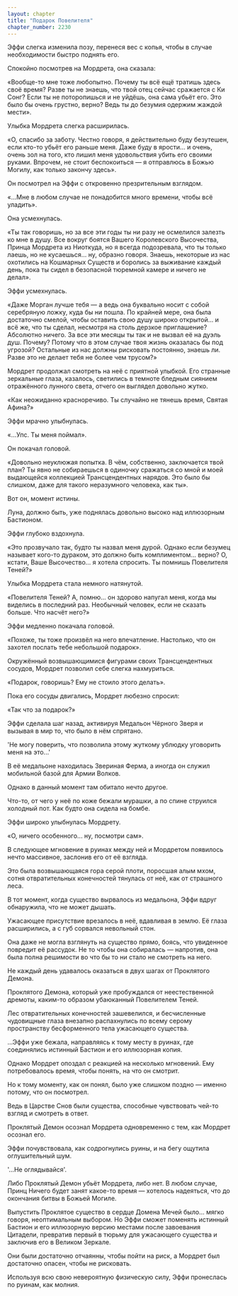 ```yaml
---
layout: chapter
title: "Подарок Повелителя"
chapter_number: 2230
---
```




Эффи слегка изменила позу, перенеся вес с копья, чтобы в случае необходимости быстро поднять его.

Спокойно посмотрев на Мордрета, она сказала:

«Вообще-то мне тоже любопытно. Почему ты всё ещё тратишь здесь своё время? Разве ты не знаешь, что твой отец сейчас сражается с Ки Сонг? Если ты не поторопишься и не уйдёшь, она сама убьёт его. Это было бы очень грустно, верно? Ведь ты до безумия одержим жаждой мести».

Улыбка Мордрета слегка расширилась.

«О, спасибо за заботу. Честно говоря, я действительно буду безутешен, если кто-то убьёт его раньше меня. Даже буду в ярости... и очень, очень зол на того, кто лишил меня удовольствия убить его своими руками. Впрочем, не стоит беспокоиться — я отправлюсь в Божью Могилу, как только закончу здесь».

Он посмотрел на Эффи с откровенно презрительным взглядом.

«...Мне в любом случае не понадобится много времени, чтобы всё уладить».

Она усмехнулась.

«Ты так говоришь, но за все эти годы ты ни разу не осмелился залезть ко мне в душу. Все вокруг боятся Вашего Королевского Высочества, Принца Мордрета из Ниоткуда, но я всегда подозревала, что ты только лаешь, но не кусаешься... ну, образно говоря. Знаешь, некоторые из нас охотились на Кошмарных Существ и боролись за выживание каждый день, пока ты сидел в безопасной тюремной камере и ничего не делал».

Эффи усмехнулась.

«Даже Морган лучше тебя — а ведь она буквально носит с собой серебряную ложку, куда бы ни пошла. По крайней мере, она была достаточно смелой, чтобы оставить свою душу широко открытой... и всё же, что ты сделал, несмотря на столь дерзкое приглашение? Абсолютно ничего. За все эти месяцы ты так и не вызвал её на дуэль душ. Почему? Потому что в этом случае твоя жизнь оказалась бы под угрозой? Остальные из нас должны рисковать постоянно, знаешь ли. Разве это не делает тебя не более чем трусом?»

Мордрет продолжал смотреть на неё с приятной улыбкой. Его странные зеркальные глаза, казалось, светились в темноте бледным сиянием отражённого лунного света, отчего он выглядел довольно жутко.

«Как неожиданно красноречиво. Ты случайно не тянешь время, Святая Афина?»

Эффи мрачно улыбнулась.

«...Упс. Ты меня поймал».

Он покачал головой.

«Довольно неуклюжая попытка. В чём, собственно, заключается твой план? Ты явно не собираешься в одиночку сражаться со мной и моей выдающейся коллекцией Трансцендентных нарядов. Это было бы слишком, даже для такого неразумного человека, как ты».

Вот он, момент истины.

Луна, должно быть, уже поднялась довольно высоко над иллюзорным Бастионом.

Эффи глубоко вздохнула.

«Это прозвучало так, будто ты назвал меня дурой. Однако если безумец называет кого-то дураком, это должно быть комплиментом... верно? О, кстати, Ваше Высочество... я хотела спросить. Ты помнишь Повелителя Теней?»

Улыбка Мордрета стала немного натянутой.

«Повелителя Теней? А, помню... он здорово напугал меня, когда мы виделись в последний раз. Необычный человек, если не сказать больше. Что насчёт него?»

Эффи медленно покачала головой.

«Похоже, ты тоже произвёл на него впечатление. Настолько, что он захотел послать тебе небольшой подарок».

Окружённый возвышающимися фигурами своих Трансцендентных сосудов, Мордрет позволил себе слегка нахмуриться.

«Подарок, говоришь? Ему не стоило этого делать».

Пока его сосуды двигались, Мордрет любезно спросил:

«Так что за подарок?»

Эффи сделала шаг назад, активируя Медальон Чёрного Зверя и вызывая в мир то, что было в нём спрятано.

'Не могу поверить, что позволила этому жуткому ублюдку уговорить меня на это...'

В её медальоне находилась Звериная Ферма, а иногда он служил мобильной базой для Армии Волков.

Однако в данный момент там обитало нечто другое.

Что-то, от чего у неё по коже бежали мурашки, а по спине струился холодный пот. Как будто она сидела на бомбе.

Эффи широко улыбнулась Мордрету.

«О, ничего особенного... ну, посмотри сам».

В следующее мгновение в руинах между ней и Мордретом появилось нечто массивное, заслонив его от её взгляда.

Это была возвышающаяся гора серой плоти, поросшая алым мхом, сотня отвратительных конечностей тянулась от неё, как от страшного леса.

В тот момент, когда существо вырвалось из медальона, Эффи вдруг обнаружила, что не может дышать.

Ужасающее присутствие врезалось в неё, вдавливая в землю. Её глаза расширились, а с губ сорвался невольный стон.

Она даже не могла взглянуть на существо прямо, боясь, что увиденное повредит её рассудок. Не то чтобы она собиралась — напротив, она была полна решимости во что бы то ни стало не смотреть на него.

Не каждый день удавалось оказаться в двух шагах от Проклятого Демона.

Проклятого Демона, который уже пробуждался от неестественной дремоты, каким-то образом убаюканный Повелителем Теней.

Лес отвратительных конечностей зашевелился, и бесчисленные чудовищные глаза внезапно распахнулись по всему серому пространству бесформенного тела ужасающего существа.

...Эффи уже бежала, направляясь к тому месту в руинах, где соединялись истинный Бастион и его иллюзорная копия.

Однако Мордрет опоздал с реакцией на несколько мгновений. Ему потребовалось время, чтобы понять, на что он смотрит.

Но к тому моменту, как он понял, было уже слишком поздно — именно потому, что он посмотрел.

Ведь в Царстве Снов были существа, способные чувствовать чей-то взгляд и смотреть в ответ.

Проклятый Демон осознал Мордрета одновременно с тем, как Мордрет осознал его.

Эффи почувствовала, как содрогнулись руины, и на бегу ощутила оглушительный шум.

'...Не оглядывайся'.

Либо Проклятый Демон убьёт Мордрета, либо нет. В любом случае, Принц Ничего будет занят какое-то время — хотелось надеяться, что до окончания битвы в Божьей Могиле.

Выпустить Проклятое существо в сердце Домена Мечей было... мягко говоря, неоптимальным выбором. Но Эффи сможет поменять истинный Бастион и его иллюзорную версию местами после завоевания Цитадели, превратив первый в тюрьму для ужасающего существа и заключив его в Великом Зеркале.

Они были достаточно отчаянны, чтобы пойти на риск, а Мордрет был достаточно опасен, чтобы не рисковать.

Используя всю свою невероятную физическую силу, Эффи пронеслась по руинам, как молния.

